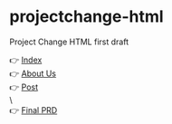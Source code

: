 # projectchange-html
Project Change HTML first draft

👉 [Index](https://jaredycw.github.io/projectchange-html/)\
👉 [About Us](https://jaredycw.github.io/projectchange-html/about-us)\
👉 [Post](https://jaredycw.github.io/projectchange-html/the-challenge)\
\ 
\
👉 [Final PRD](https://projectchange.hk/)
